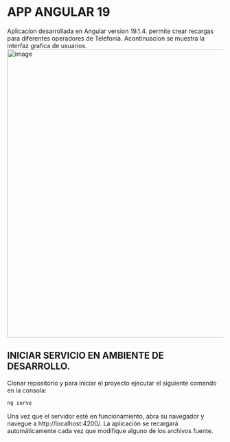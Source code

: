 # APP ANGULAR 19

Aplicacíon desarrollada en Angular version 19.1.4. permite crear recargas para diferentes operadores de Telefonía.
Acontinuacion se muestra la interfaz grafica de usuarios. <img width="1349" height="670" alt="image" src="https://github.com/user-attachments/assets/42f05295-61f2-41f4-9a81-dee09ea761f2" />



## INICIAR SERVICIO EN AMBIENTE DE DESARROLLO.

Clonar repositorio y para iniciar el proyecto ejecutar el siguiente comando en la consola:

```bash
ng serve
```

Una vez que el servidor esté en funcionamiento, abra su navegador y navegue a http://localhost:4200/. La aplicación se recargará automáticamente cada vez que modifique alguno de los archivos fuente.



